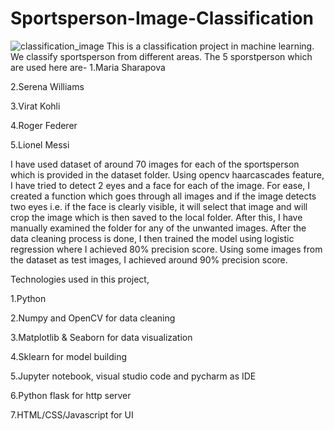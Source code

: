 # Sportsperson-Image-Classification
![classification_image](https://user-images.githubusercontent.com/83235872/154677412-4d3fe23c-6391-474d-9cd6-a9979d58396a.jpg)
This is a classification project in machine learning. We classify sportsperson from different areas. The 5 sporstperson which are used here are-
1.Maria Sharapova

2.Serena Williams

3.Virat Kohli

4.Roger Federer

5.Lionel Messi

I have used dataset of around 70 images for each of the sportsperson which is provided in the dataset folder. Using opencv haarcascades feature, I have tried to detect 2 eyes and a face for each of the image. For ease, I created a function which goes through all images and if the image detects two eyes i.e. if the face is clearly visible, it will select that image and will crop the image which is then saved to the local folder. After this, I have manually examined the folder for any of the unwanted images.
After the data cleaning process is done, I then trained the model using logistic regression where I achieved 80% precision score. Using some images from the dataset as test images, I achieved around 90% precision score.

Technologies used in this project,

1.Python

2.Numpy and OpenCV for data cleaning

3.Matplotlib & Seaborn for data visualization

4.Sklearn for model building

5.Jupyter notebook, visual studio code and pycharm as IDE

6.Python flask for http server

7.HTML/CSS/Javascript for UI
